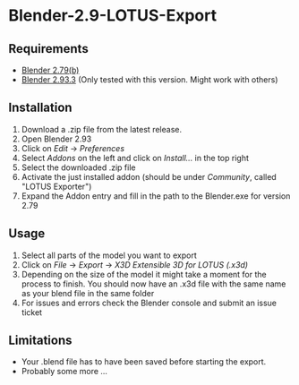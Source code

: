 # Blender-2.9-LOTUS-Export
 
## Requirements
- [Blender 2.79(b)](https://www.blender.org/download/releases/2-79/)
- [Blender 2.93.3](https://www.blender.org/download) (Only tested with this version. Might work with others)

## Installation
1. Download a .zip file from the latest release.
2. Open Blender 2.93
3. Click on _Edit_ -> _Preferences_
4. Select _Addons_ on the left and click on _Install..._ in the top right
5. Select the downloaded .zip file
6. Activate the just installed addon (should be under _Community_, called "LOTUS Exporter")
7. Expand the Addon entry and fill in the path to the Blender.exe for version 2.79

## Usage
1. Select all parts of the model you want to export
2. Click on _File_ -> _Export_ -> _X3D Extensible 3D for LOTUS (.x3d)_
3. Depending on the size of the model it might take a moment for the process to finish. You should now have an .x3d file with the same name as your blend file in the same folder
4. For issues and errors check the Blender console and submit an issue ticket

## Limitations
- Your .blend file has to have been saved before starting the export.
- Probably some more ...
